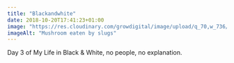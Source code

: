 ```yaml
---
title: "Blackandwhite"
date: 2018-10-20T17:41:23+01:00
image: "https://res.cloudinary.com/growdigital/image/upload/q_70,w_736/v1544365784/mushroom-44727173574.jpg"
imageAlt: "Mushroom eaten by slugs"
---
```


Day 3 of My Life in Black & White, no people, no explanation.
